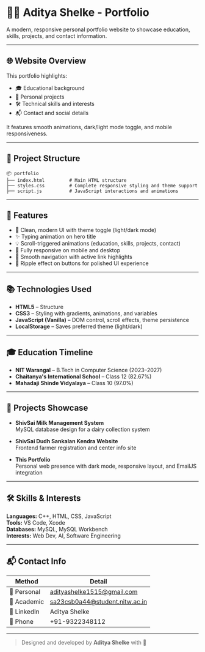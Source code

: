 # 👨‍💻 Aditya Shelke - Portfolio

A modern, responsive personal portfolio website to showcase education, skills, projects, and contact information.

---

## 🌐 Website Overview

This portfolio highlights:

- 🎓 Educational background
- 💼 Personal projects
- 🛠️ Technical skills and interests
- 📬 Contact and social details

It features smooth animations, dark/light mode toggle, and mobile responsiveness.

---

## 📁 Project Structure

```
📦 portfolio
├── index.html         # Main HTML structure
├── styles.css         # Complete responsive styling and theme support
├── script.js          # JavaScript interactions and animations
```

---

## 🚀 Features

- 🎨 Clean, modern UI with theme toggle (light/dark mode)
- ✨ Typing animation on hero title
- 💡 Scroll-triggered animations (education, skills, projects, contact)
- 📱 Fully responsive on mobile and desktop
- 🔗 Smooth navigation with active link highlights
- 💌 Ripple effect on buttons for polished UI experience

---

## 📚 Technologies Used

- **HTML5** – Structure
- **CSS3** – Styling with gradients, animations, and variables
- **JavaScript (Vanilla)** – DOM control, scroll effects, theme persistence
- **LocalStorage** – Saves preferred theme (light/dark)

---

## 🎓 Education Timeline

- **NIT Warangal** – B.Tech in Computer Science (2023–2027)
- **Chaitanya's International School** – Class 12 (82.67%)
- **Mahadaji Shinde Vidyalaya** – Class 10 (97.0%)

---

## 💼 Projects Showcase

- **ShivSai Milk Management System**  
  MySQL database design for a dairy collection system

- **ShivSai Dudh Sankalan Kendra Website**  
  Frontend farmer registration and center info site

- **This Portfolio**  
  Personal web presence with dark mode, responsive layout, and EmailJS integration

---

## 🛠️ Skills & Interests

**Languages:** C++, HTML, CSS, JavaScript  
**Tools:** VS Code, Xcode  
**Databases:** MySQL, MySQL Workbench  
**Interests:** Web Dev, AI, Software Engineering

---

## 📬 Contact Info

| Method        | Detail                                |
|---------------|----------------------------------------|
| 📧 Personal    | adityashelke1515@gmail.com             |
| 📧 Academic    | sa23csb0a44@student.nitw.ac.in         |
| 💼 LinkedIn    | Aditya Shelke                         |
| 📱 Phone       | +91-9322348112                        |

---

> Designed and developed by **Aditya Shelke** with 💙
